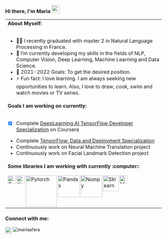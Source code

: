 ### Hi there, I'm Maria <a href="https://www.linkedin.com/in/mariaafara/" target="_blank"><img src="https://media.giphy.com/media/hvRJCLFzcasrR4ia7z/giphy.gif" width="25px"></a>

<table>
<tr>
<td>
<strong>About Myself:</strong>
<br>
<br>

- 👨‍💻 I recently graduated with master 2 in Natural Language Processing in France.
- 🌱 I’m currently developing my skills in the fields of NLP, Computer Vision, Deep Learning, Machine Learning and Data Science.
- 🥅 2021-2022 Goals: To get the desired position.
- ⚡ Fun fact: I love learning. I am always seeking new opportunities to learn. Also, I love to draw, cook, swim and watch movies or TV series.
</td>
</tr>
<tr>
<td>
<strong>Goals I am working on currently:</strong>
<br>
<br>

- [x] Complete [DeepLearning.AI TensorFlow Developer Specialization](https://www.coursera.org/professional-certificates/tensorflow-in-practice) on Coursera 
- Complete [TensorFlow: Data and Deployment Specialization](https://www.coursera.org/specializations/tensorflow-data-and-deployment)
- Continuously work on Neural Machine Translation project
- Continuously work on Facial Landmark Detection project
</td>
</tr>
<tr>
<td>
<strong>Some libraries I am working with currently :computer::</strong>
<br>
<br>
<img align="left" alt="Tensorflow" width="26px" src="https://upload.wikimedia.org/wikipedia/commons/2/2d/Tensorflow_logo.svg" />
<img align="left" alt="Keras" width="26px" src="https://upload.wikimedia.org/wikipedia/commons/a/ae/Keras_logo.svg" />
<img align="left" alt="Pytorch"  width="100px" src="https://upload.wikimedia.org/wikipedia/commons/9/96/Pytorch_logo.png" />

<img align="left" alt="Pandas" width="70px"  src="https://upload.wikimedia.org/wikipedia/commons/e/ed/Pandas_logo.svg" />
<img align="left" alt="Numpy" width="70px"  hight="36px" src="https://github.com/numpy/numpy/blob/7e7f4adab814b223f7f917369a72757cd28b10cb/branding/icons/numpylogo.svg" />
<img align="left" alt="Sklearn" width="50px" src="https://upload.wikimedia.org/wikipedia/commons/thumb/0/05/Scikit_learn_logo_small.svg/640px-Scikit_learn_logo_small.svg.png" />
<img align="left" alt="Matplotlib" width="26px" src="https://upload.wikimedia.org/wikipedia/commons/0/01/Created_with_Matplotlib-logo.svg" />
</td>
</tr>
</table>


### Connect with me:
[<img align="left" title="LinkedIn" alt="mariaafara | LinkedIn" width="22px" src="https://cdn.jsdelivr.net/npm/simple-icons@v3/icons/linkedin.svg" />][linkedin]

[linkedin]: https://www.linkedin.com/in/mariaafara/
<p align="left"> <img src="https://komarev.com/ghpvc/?username=mariaafara&color=blueviolet" alt="mariaafara" /> </p></div>
